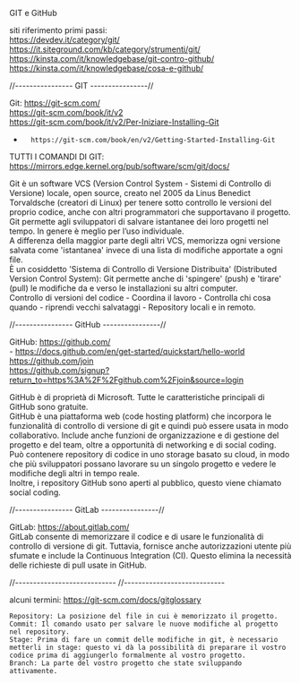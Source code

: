 GIT e GitHub

siti riferimento primi passi:  
    https://devdev.it/category/git/
    https://it.siteground.com/kb/category/strumenti/git/  
    https://kinsta.com/it/knowledgebase/git-contro-github/  
    https://kinsta.com/it/knowledgebase/cosa-e-github/  

//----------------  GIT  ----------------//

Git:    https://git-scm.com/  
        https://git-scm.com/book/it/v2  
        https://git-scm.com/book/it/v2/Per-Iniziare-Installing-Git  
-       https://git-scm.com/book/en/v2/Getting-Started-Installing-Git  

TUTTI I COMANDI DI GIT:  https://mirrors.edge.kernel.org/pub/software/scm/git/docs/  

Git è un software VCS (Version Control System - Sistemi di Controllo di Versione) locale, open source, creato nel 2005 da Linus Benedict Torvaldsche (creatori di Linux) per tenere sotto controllo le versioni del proprio codice, anche con altri programmatori che supportavano il progetto.  
Git permette agli sviluppatori di salvare istantanee dei loro progetti nel tempo. In genere è meglio per l’uso individuale.  
A differenza della maggior parte degli altri VCS, memorizza ogni versione salvata come 'istantanea' invece di una lista di modifiche apportate a ogni file.  
È un cosiddetto 'Sistema di Controllo di Versione Distribuita' (Distributed Version Control System): Git permette anche di 'spingere' (push) e 'tirare' (pull) le modifiche da e verso le installazioni su altri computer.  
Controllo di versioni del codice - Coordina il lavoro - Controlla chi cosa quando - riprendi vecchi salvataggi - Repository locali e in remoto.  

//----------------  GitHub  ----------------//

GitHub: https://github.com/   
    -   https://docs.github.com/en/get-started/quickstart/hello-world  
                https://github.com/join  
                https://github.com/signup?return_to=https%3A%2F%2Fgithub.com%2Fjoin&source=login  

GitHub è di proprietà di Microsoft. Tutte le caratteristiche principali di GitHub sono gratuite.  
GitHub è una piattaforma web (code hosting platform) che incorpora le funzionalità di controllo di versione di git e quindi può essere usata in modo collaborativo. Include anche funzioni de organizzazione e di gestione del progetto e del team, oltre a opportunità di networking e di social coding. Può contenere repository di codice in uno storage basato su cloud, in modo che più sviluppatori possano lavorare su un singolo progetto e vedere le modifiche degli altri in tempo reale.  
Inoltre, i repository GitHub sono aperti al pubblico, questo viene chiamato social coding.  

//----------------  GitLab  ----------------//

GitLab: https://about.gitlab.com/  
GitLab consente di memorizzare il codice e di usare le funzionalità di controllo di versione di git. Tuttavia, fornisce anche autorizzazioni utente più sfumate e include la Continuous Integration (CI). Questo elimina la necessità delle richieste di pull usate in GitHub.  

//----------------------------
//----------------------------

alcuni termini: https://git-scm.com/docs/gitglossary
    
    Repository: La posizione del file in cui è memorizzato il progetto.
    Commit: Il comando usato per salvare le nuove modifiche al progetto nel repository.
    Stage: Prima di fare un commit delle modifiche in git, è necessario metterli in stage: questo vi dà la possibilità di preparare il vostro codice prima di aggiungerlo formalmente al vostro progetto.
    Branch: La parte del vostro progetto che state sviluppando attivamente.